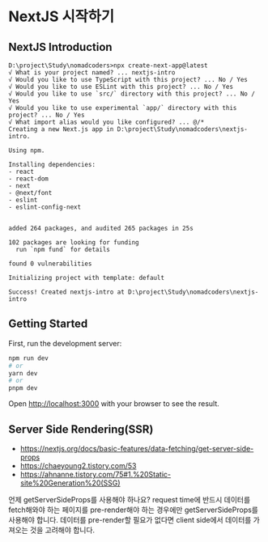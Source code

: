 # NextJS 시작하기

## NextJS Introduction

```shell
D:\project\Study\nomadcoders>npx create-next-app@latest
√ What is your project named? ... nextjs-intro
√ Would you like to use TypeScript with this project? ... No / Yes
√ Would you like to use ESLint with this project? ... No / Yes
√ Would you like to use `src/` directory with this project? ... No / Yes
√ Would you like to use experimental `app/` directory with this project? ... No / Yes
√ What import alias would you like configured? ... @/*
Creating a new Next.js app in D:\project\Study\nomadcoders\nextjs-intro.

Using npm.

Installing dependencies:
- react
- react-dom
- next
- @next/font
- eslint
- eslint-config-next


added 264 packages, and audited 265 packages in 25s

102 packages are looking for funding
  run `npm fund` for details

found 0 vulnerabilities

Initializing project with template: default

Success! Created nextjs-intro at D:\project\Study\nomadcoders\nextjs-intro
```

## Getting Started

First, run the development server:

```bash
npm run dev
# or
yarn dev
# or
pnpm dev
```

Open [http://localhost:3000](http://localhost:3000) with your browser to see the result.

## Server Side Rendering(SSR)

- https://nextjs.org/docs/basic-features/data-fetching/get-server-side-props
- https://chaeyoung2.tistory.com/53
- https://ahnanne.tistory.com/75#1.%20Static-site%20Generation%20(SSG)

언제 getServerSideProps를 사용해야 하나요?
request time에 반드시 데이터를 fetch해와야 하는 페이지를 pre-render해야 하는 경우에만 getServerSideProps를 사용해야 합니다.
데이터를 pre-render할 필요가 없다면 client side에서 데이터를 가져오는 것을 고려해야 합니다.

